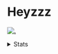 # Heyzzz  

[![.](https://skillicons.dev/icons?i=js,java)](https://skillicons.dev)  

<details>
<summary>Stats</summary
<!--START_SECTION:waka-->

```txt
JavaScript   6 hrs 7 mins    ██████████████▒░░░░░░░░░░   56.94 %
TypeScript   3 hrs 49 mins   █████████░░░░░░░░░░░░░░░░   35.48 %
HTML         17 mins         ▓░░░░░░░░░░░░░░░░░░░░░░░░   02.72 %
CSS          12 mins         ▒░░░░░░░░░░░░░░░░░░░░░░░░   01.99 %
C++          9 mins          ▒░░░░░░░░░░░░░░░░░░░░░░░░   01.43 %
```

<!--END_SECTION:waka-->
</details>
